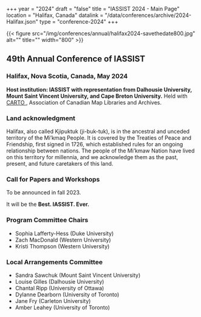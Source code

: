 +++
year = "2024"
draft = "false"
title = "IASSIST 2024 - Main Page"
location = "Halifax, Canada"
datalink = "/data/conferences/archive/2024-Halifax.json"
type = "conference-2024"
+++

{{< figure src="/img/conferences/annual/halifax2024-savethedate800.jpg" alt="" title="" width="800" >}}

## 49th Annual Conference of IASSIST

### Halifax, Nova Scotia, Canada, May 2024

**Host institution: IASSIST with representation from Dalhousie University, Mount Saint Vincent University, and Cape Breton University.**
Held with [CARTO <i class="fas fa-external-link-alt"></i>](https://acmla-acacc.ca/), Association of Canadian Map Libraries and Archives.

### Land acknowledgment
 
Halifax, also called Kjipuktuk (ji-buk-tuk), is in the ancestral and unceded territory of the Mi’kmaq People. It is covered by the Treaties of Peace and Friendship, first signed in 1726, which established rules for an ongoing relationship between nations. The people of the Mi’kmaw Nation have lived on this territory for millennia, and we acknowledge them as the past, present, and future caretakers of this land.

### Call for Papers and Workshops

To be announced in fall 2023.

It will be the **Best. IASSIST. Ever.**
	
### Program Committee Chairs
- Sophia Lafferty-Hess (Duke University)
- Zach MacDonald (Western University)
- Kristi Thompson (Western University)

### Local Arrangements Committee
- Sandra Sawchuk (Mount Saint Vincent University)
- Louise Gilles (Dalhousie University)
- Chantal Ripp (University of Ottawa)
- Dylanne Dearborn (University of Toronto)
- Jane Fry (Carleton University)
- Amber Leahey (University of Toronto)

<!--Image credit: Tuomas J. Alaterä, 2023-->

<!--
Image credit: [Wikimedia Commons <i class="fas fa-external-link-alt"></i>](https://commons.wikimedia.org/wiki/File:Philadelphia_skyline_from_South_Street_Bridge_January_2020_(rotate_2_degrees_perspective_correction_crop_4-1).jpg) licensed under the [Creative Commons Attribution-Share Alike 4.0 International <i class="fas fa-external-link-alt"></i>](https://creativecommons.org/licenses/by-sa/4.0/deed.en) license.
-->

<br />

